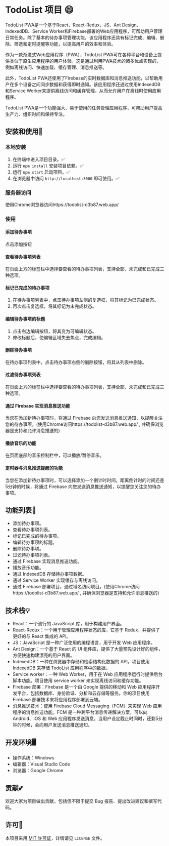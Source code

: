 # TodoList 项目 :smile: 

TodoList PWA是一个基于React、React-Redux、JS、Ant Design、IndexedDB、Service Worker和Firebase部署的Web应用程序，可帮助用户管理日常任务。除了基本的待办事项管理功能，该应用程序还具有标记完成、编辑、删除、筛选和定时提醒等功能，以提高用户的效率和体验。

作为一款渐进式Web应用程序（PWA），TodoList PWA可在各种平台和设备上提供类似于原生应用程序的用户体验。这是通过利用PWA技术的诸多优点实现的，例如离线访问、快速加载、缓存管理、消息推送等。

此外，TodoList PWA还使用了Firebase的实时数据库和消息推送功能，以帮助用户在多个设备之间同步数据和获得即时通知。该应用程序还通过使用IndexedDB和Service Worker来提供离线访问和缓存管理，从而允许用户在离线时使用应用程序。

TodoList PWA是一个功能强大、易于使用的任务管理应用程序，可帮助用户提高生产力、组织时间和保持专注。

## 安装和使用🚀

### 本地安装

1. 在终端中进入项目目录。✅
2. 运行 `npm install` 安装项目依赖。✅
3. 运行 `npm start` 启动项目。✅
4. 在浏览器中访问 `http://localhost:3000` 即可使用。✅

### 服务器访问

使用Chrome浏览器访问https://todolist-d3b87.web.app/ 

### 使用

#### 添加待办事项

点击添加按钮

#### 查看待办事项列表

在页面上方的标签栏中选择要查看的待办事项列表，支持全部、未完成和已完成三种选项。

#### 标记已完成的待办事项

1. 在待办事项列表中，点击待办事项左侧的复选框，将其标记为已完成状态。
2. 再次点击复选框，将其标记为未完成状态。

#### 编辑待办事项的标题

1. 点击右边编辑按钮，将其变为可编辑状态。
2. 修改标题后，使编辑区域失去焦点，完成编辑。

#### 删除待办事项

在待办事项列表中，点击待办事项右侧的删除按钮，将其从列表中删除。

#### 过滤待办事项列表

在页面上方的标签栏中选择要查看的待办事项列表，支持全部、未完成和已完成三种选项。

#### 通过 Firebase 实现消息推送功能

当您在添加新待办事项时，将通过 Firebase 向您发送消息推送通知，以提醒关注您的待办事项。(使用Chrome访问https://todolist-d3b87.web.app/ , 并确保浏览器是支持和允许消息推送的)

#### 播放音乐的功能

在页面底部的音乐控制栏中，可以播放/暂停音乐。

#### 定时器与消息推送提醒的功能

当您在添加新待办事项时，可以选择添加一个倒计时时间。距离倒计时的时间还差5分钟的时候，将通过 Firebase 向您发送消息推送通知，以提醒您关注您的待办事项。

## 功能列表📜

- 添加待办事项。
- 查看待办事项列表。
- 标记已完成的待办事项。
- 编辑待办事项的标题。
- 删除待办事项。
- 过滤待办事项列表。
- 通过 Firebase 实现消息推送功能。
- 播放音乐功能。
- 通过 IndexedDB 存储待办事项数据。
- 通过 Service Worker 实现缓存与离线访问。
- 通过 Firebase 部署项目，通过域名访问项目。(使用Chrome访问https://todolist-d3b87.web.app/ , 并确保浏览器是支持和允许消息推送的)

## 技术栈💡

- React：一个流行的 JavaScript 库，用于构建用户界面。
- React-Redux：一个用于管理应用程序状态的库，它基于 Redux，并提供了更好的与 React 集成的 API。
- JS：JavaScript 是一种广泛使用的编程语言，用于开发 Web 应用程序。
- Ant Design：一个基于 React 的 UI 组件库，提供了大量预先设计好的组件，方便快速构建漂亮的用户界面。
- IndexedDB：一种在浏览器中存储和检索结构化数据的 API。项目使用 IndexedDB 来存储 TodoList 应用程序中的数据。
- Service worker：一种 Web Worker，用于在 Web 应用程序运行时提供后台脚本功能。项目使用 service worker 来实现离线访问和缓存功能。
- Firebase 部署：Firebase 是一个由 Google 提供的移动和 Web 应用程序开发平台，包括数据库、身份验证、分析和云存储等服务。你的项目使用 Firebase 部署技术来将应用程序部署到云端。
- 消息推送技术：使用 Firebase Cloud Messaging（FCM）来实现 Web 应用程序的消息推送功能。FCM 是一种跨平台消息传递解决方案，可以向 Android、iOS 和 Web 应用程序发送消息。当用户设定截止时间时，还剩5分钟的时候，会向用户发送消息推送通知。

## 开发环境🖥️

- 操作系统：Windows
- 编辑器：Visual Studio Code
- 浏览器：Google Chrome

## 贡献💕

欢迎大家为项目做出贡献，包括但不限于提交 Bug 报告、提出改进建议和撰写代码。

## 许可📄

本项目采用 [MIT 许可证](https://opensource.org/licenses/MIT)，详情请见 `LICENSE` 文件。

